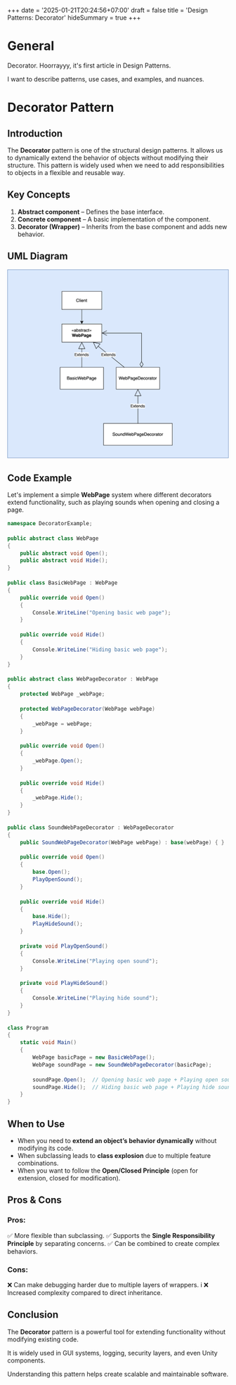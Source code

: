 +++
date = '2025-01-21T20:24:56+07:00'
draft = false
title = 'Design Patterns: Decorator'
hideSummary = true
+++

# General

Decorator. Hoorrayyy, it's first article in Design Patterns.

I want to describe patterns, use cases, and examples, and nuances.

# Decorator Pattern

## Introduction

The **Decorator** pattern is one of the structural design patterns. It allows us to dynamically extend the behavior of objects without modifying their structure. This pattern is widely used when we need to add responsibilities to objects in a flexible and reusable way.

## Key Concepts

1. **Abstract component** – Defines the base interface.
2. **Concrete component** – A basic implementation of the component.
3. **Decorator (Wrapper)** – Inherits from the base component and adds new behavior.

## UML Diagram

![](decorator.drawio2.svg)

## Code Example

Let's implement a simple **WebPage** system where different decorators extend functionality, such as playing sounds when opening and closing a page.

```csharp
namespace DecoratorExample;

public abstract class WebPage
{
    public abstract void Open();
    public abstract void Hide();
}

public class BasicWebPage : WebPage
{
    public override void Open()
    {
        Console.WriteLine("Opening basic web page");
    }
    
    public override void Hide()
    {
        Console.WriteLine("Hiding basic web page");
    }
}

public abstract class WebPageDecorator : WebPage
{
    protected WebPage _webPage;
    
    protected WebPageDecorator(WebPage webPage)
    {
        _webPage = webPage;
    }
    
    public override void Open()
    {
        _webPage.Open();
    }
    
    public override void Hide()
    {
        _webPage.Hide();
    }
}

public class SoundWebPageDecorator : WebPageDecorator
{
    public SoundWebPageDecorator(WebPage webPage) : base(webPage) { }
    
    public override void Open()
    {
        base.Open();
        PlayOpenSound();
    }
    
    public override void Hide()
    {
        base.Hide();
        PlayHideSound();
    }
    
    private void PlayOpenSound()
    {
        Console.WriteLine("Playing open sound");
    }
    
    private void PlayHideSound()
    {
        Console.WriteLine("Playing hide sound");
    }
}

class Program
{
    static void Main()
    {
        WebPage basicPage = new BasicWebPage();
        WebPage soundPage = new SoundWebPageDecorator(basicPage);
        
        soundPage.Open();  // Opening basic web page + Playing open sound
        soundPage.Hide();  // Hiding basic web page + Playing hide sound
    }
}
```

## When to Use

- When you need to **extend an object’s behavior dynamically** without modifying its code.
- When subclassing leads to **class explosion** due to multiple feature combinations.
- When you want to follow the **Open/Closed Principle** (open for extension, closed for modification).

## Pros & Cons

### Pros:

✅ More flexible than subclassing. 
✅ Supports the **Single Responsibility Principle** by separating concerns. 
✅ Can be combined to create complex behaviors.

### Cons:

❌ Can make debugging harder due to multiple layers of wrappers. i
❌ Increased complexity compared to direct inheritance.

## Conclusion

The **Decorator** pattern is a powerful tool for extending functionality without modifying existing code. 

It is widely used in GUI systems, logging, security layers, and even Unity components. 

Understanding this pattern helps create scalable and maintainable software.

